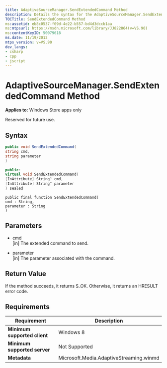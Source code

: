 ```yaml
---
title: AdaptiveSourceManager.SendExtendedCommand Method
description: Details the syntax for the AdaptiveSourceManager.SendExtendedCommand method. The page is still under construction.
TOCTitle: SendExtendedCommand Method
ms:assetid: eb8c0537-f09d-4e22-b557-bd4d3dccb1aa
ms:mtpsurl: https://msdn.microsoft.com/library/JJ822864(v=VS.90)
ms:contentKeyID: 50079618
ms.date: 11/19/2012
mtps_version: v=VS.90
dev_langs:
- csharp
- cpp
- jscript
---
```


# AdaptiveSourceManager.SendExtendedCommand Method

**Applies to:** Windows Store apps only

Reserved for future use.

## Syntax

```csharp
public void SendExtendedCommand(
string cmd,
string parameter
)
```

```cpp
public:
virtual void SendExtendedCommand(
[InAttribute] String^ cmd, 
[InAttribute] String^ parameter
) sealed
```

```jscript
public final function SendExtendedCommand(
cmd : String, 
parameter : String
)
```

## Parameters

  - cmd  
    \[in\] The extended command to send.

  - parameter  
    \[in\] The parameter associated with the command.

## Return Value

If the method succeeds, it returns S\_OK. Otherwise, it returns an HRESULT error code.

## Requirements

|Requirement|Description|
|--- |--- |
|**Minimum supported client**|Windows 8|
|**Minimum supported server**|Not Supported|
|**Metadata**|Microsoft.Media.AdaptiveStreaming.winmd|
